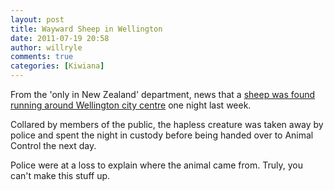 ```yaml
---
layout: post
title: Wayward Sheep in Wellington
date: 2011-07-19 20:58
author: willryle
comments: true
categories: [Kiwiana]
---
```

From the 'only in New Zealand' department, news that a <a href="http://www.nzherald.co.nz/agriculture/news/article.cfm?c_id=16&amp;objectid=10738848&amp;ref=nzwtage" target="_blank">sheep was found running around Wellington city centre</a> one night last week.

Collared by members of the public, the hapless creature was taken away by police and spent the night in custody before being handed over to Animal Control the next day.

Police were at a loss to explain where the animal came from. Truly, you can't make this stuff up.
